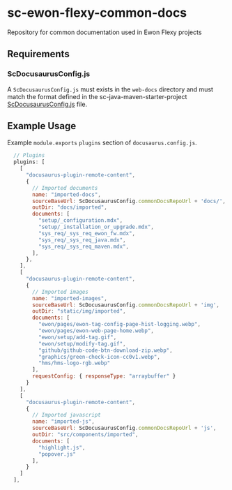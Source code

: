 # sc-ewon-flexy-common-docs
Repository for common documentation used in Ewon Flexy projects

## Requirements

### ScDocusaurusConfig.js
A `ScDocusaurusConfig.js` must exists in the `web-docs` directory and must match the format defined in the sc-java-maven-starter-project [ScDocusaurusConfig.js](https://github.com/hms-networks/sc-java-maven-starter-project/blob/main/web-docs/ScDocusaurusConfig.js) file.

## Example Usage

Example `module.exports` `plugins` section of `docusaurus.config.js`.

```js
  // Plugins
  plugins: [
    [
      "docusaurus-plugin-remote-content",
      {
        // Imported documents
        name: "imported-docs",
        sourceBaseUrl: ScDocusaurusConfig.commonDocsRepoUrl + 'docs/',
        outDir: "docs/imported",
        documents: [
          "setup/_configuration.mdx",
          "setup/_installation_or_upgrade.mdx",
          "sys_req/_sys_req_ewon_fw.mdx",
          "sys_req/_sys_req_java.mdx",
          "sys_req/_sys_req_maven.mdx",
        ],
      },
    ],
    [
      "docusaurus-plugin-remote-content",
      {
        // Imported images
        name: "imported-images",
        sourceBaseUrl: ScDocusaurusConfig.commonDocsRepoUrl + 'img',
        outDir: "static/img/imported",
        documents: [
          "ewon/pages/ewon-tag-config-page-hist-logging.webp",
          "ewon/pages/ewon-web-page-home.webp",
          "ewon/setup/add-tag.gif",
          "ewon/setup/modify-tag.gif",
          "github/github-code-btn-download-zip.webp",
          "graphics/green-check-icon-cc0v1.webp",
          "hms/hms-logo-rgb.webp"
        ],
        requestConfig: { responseType: "arraybuffer" }
      }
    ],
    [
      "docusaurus-plugin-remote-content",
      {
        // Imported javascript
        name: "imported-js",
        sourceBaseUrl: ScDocusaurusConfig.commonDocsRepoUrl + 'js',
        outDir: "src/components/imported",
        documents: [
          "highlight.js",
          "popover.js"
        ],
      }
    ]
  ],
```